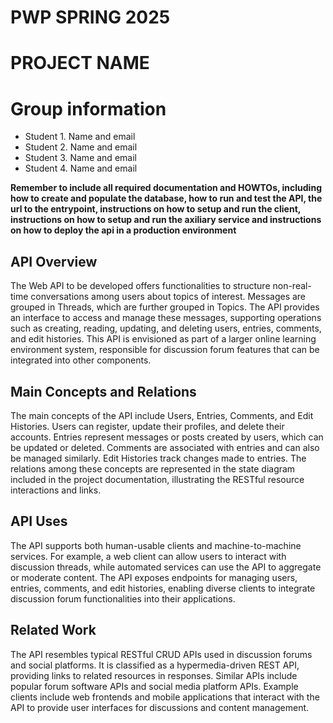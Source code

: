 # PWP SPRING 2025
# PROJECT NAME
# Group information
* Student 1. Name and email
* Student 2. Name and email
* Student 3. Name and email
* Student 4. Name and email


__Remember to include all required documentation and HOWTOs, including how to create and populate the database, how to run and test the API, the url to the entrypoint, instructions on how to setup and run the client, instructions on how to setup and run the axiliary service and instructions on how to deploy the api in a production environment__

## API Overview

The Web API to be developed offers functionalities to structure non-real-time conversations among users about topics of interest. Messages are grouped in Threads, which are further grouped in Topics. The API provides an interface to access and manage these messages, supporting operations such as creating, reading, updating, and deleting users, entries, comments, and edit histories. This API is envisioned as part of a larger online learning environment system, responsible for discussion forum features that can be integrated into other components.

## Main Concepts and Relations

The main concepts of the API include Users, Entries, Comments, and Edit Histories. Users can register, update their profiles, and delete their accounts. Entries represent messages or posts created by users, which can be updated or deleted. Comments are associated with entries and can also be managed similarly. Edit Histories track changes made to entries. The relations among these concepts are represented in the state diagram included in the project documentation, illustrating the RESTful resource interactions and links.

## API Uses

The API supports both human-usable clients and machine-to-machine services. For example, a web client can allow users to interact with discussion threads, while automated services can use the API to aggregate or moderate content. The API exposes endpoints for managing users, entries, comments, and edit histories, enabling diverse clients to integrate discussion forum functionalities into their applications.

## Related Work

The API resembles typical RESTful CRUD APIs used in discussion forums and social platforms. It is classified as a hypermedia-driven REST API, providing links to related resources in responses. Similar APIs include popular forum software APIs and social media platform APIs. Example clients include web frontends and mobile applications that interact with the API to provide user interfaces for discussions and content management.
